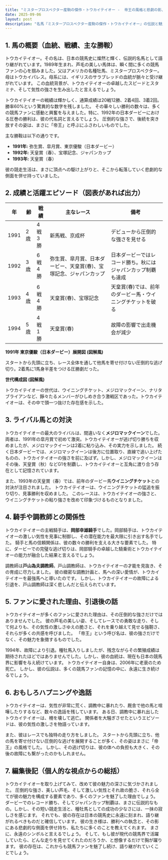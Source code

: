 ```yaml
---
title: "ミスタープロスペクター産駒の傑作・トウカイテイオー -  帝王の風格と悲劇の影、永遠のシンボル"
date: 2025-09-06
layout: post
description: "名馬『ミスタープロスペクター産駒の傑作・トウカイテイオー』の伝説と魅力を深堀り"
---
```


## 1. 馬の概要（血統、戦績、主な勝鞍）

トウカイテイオー。その名は、日本の競馬史に燦然と輝く、伝説的名馬として語り継がれています。1989年生まれ、芦毛の美しい馬体は、瞬く間に多くの競馬ファンの心を掴みました。父はアメリカの名種牡馬、ミスタープロスペクター。母はトウカイパレス。母系には、イギリスのサラブレッドの血統が脈々と受け継がれています。  この血統背景が、トウカイテイオーの卓越したスピードとスタミナ、そして気性の強さを生み出したと言えるでしょう。

トウカイテイオーの戦績は輝かしく、通算成績は20戦12勝、2着4回、3着2回。勝率60%という驚異的な数字を残しました。  その華々しい勝利の数々は、多くの競馬ファンに感動と興奮を与えました。特に、1992年の日本ダービーにおける圧巻の勝利は、彼の代名詞と言えるでしょう。  圧倒的な強さで、後続を突き放すその姿は、まさに「帝王」と呼ぶにふさわしいものでした。

主な勝鞍は以下の通りです。

* **1991年:**  弥生賞、皐月賞、東京優駿（日本ダービー）
* **1992年:**  天皇賞（春）、宝塚記念、ジャパンカップ
* **1993年:**  天皇賞（春）


彼の競走生活は、まさに頂点への駆け上がりと、そこから転落していく悲劇的な側面を併せ持っていました。


## 2. 成績と活躍エピソード（図表があれば出力）


| 年 | 齢 | 戦績 | 主なレース | 備考 |
|---|---|---|---|---|
| 1991 | 2歳 | 4戦3勝 | 新馬戦、京成杯 |  デビューから圧倒的な強さを見せる |
| 1992 | 3歳 | 6戦4勝 | 弥生賞、皐月賞、日本ダービー、天皇賞(春)、宝塚記念、ジャパンカップ | 日本ダービーではレコード勝ち。秋にはジャパンカップ制覇も達成 |
| 1993 | 4歳 | 6戦4勝 | 天皇賞(春)、宝塚記念 | 天皇賞(春)では、前年のダービー馬・ウイニングチケットを破る |
| 1994 | 5歳 | 4戦1勝 | 天皇賞(春) | 故障の影響で出走機会が減少 |


**1991年 東京優駿（日本ダービー）展開図 (図解風)**

スタートから先頭に立ち、レース全体を通して他馬を寄せ付けない圧倒的な逃げ切り。2着馬に1馬身半差をつける圧勝劇だった。


**世代構成図 (図解風)**

トウカイテイオーの世代は、ウイニングチケット、メジロマックイーン、ナリタブライアンなど、錚々たるメンバーがひしめき合う激戦区であった。トウカイテイオーは、その中で頭一つ抜けた存在感を示した。


## 3. ライバル馬との対決

トウカイテイオーの最大のライバルは、間違いなく**メジロマックイーン**でした。  両者は、1991年の皐月賞で初めて激突。トウカイテイオーが逃げ切り勝ちを収めましたが、メジロマックイーンは2着に粘り込み、その実力を示しました。  続く日本ダービーでは、メジロマックイーンは後方に位置取り、直線で追い上げたものの、トウカイテイオーの強さを前に及ばず。しかし、メジロマックイーンはその後、天皇賞（秋）などG1を制覇し、トウカイテイオーと互角に渡り合う存在として記憶されています。


また、1993年の天皇賞（春）では、前年のダービー馬**ウイニングチケット**との対決が注目されました。  トウカイテイオーは、ウイニングチケットの猛追を振り切り、見事勝利を収めました。 このレースは、トウカイテイオーの強さと、ウイニングチケットの粘り強さを改めて印象づけるものとなりました。


## 4. 騎手や調教師との関係性


トウカイテイオーの主戦騎手は、**岡部幸雄騎手**でした。岡部騎手は、トウカイテイオーの激しい気性を見事に制御し、その潜在能力を最大限に引き出す名手でした。  騎手と馬の信頼関係は、彼の数々の勝利を支える大きな要素でした。  特に、ダービーでの完璧な逃げ切りは、岡部騎手の卓越した騎乗術とトウカイテイオーの能力が融合した結果と言えるでしょう。

調教師は**戸山為夫調教師**。戸山調教師は、トウカイテイオーの才能を見抜き、その育成に尽力しました。  彼の緻密な調教計画と、馬への深い愛情が、トウカイテイオーを最強馬へと導いたのです。  しかし、トウカイテイオーの故障による引退を、戸山調教師は深く悲しんだと伝えられています。


## 5. ファンに愛された理由、引退後の話

トウカイテイオーが多くのファンに愛された理由は、その圧倒的な強さだけではありませんでした。  彼の芦毛の美しい姿、そしてレースでの勇敢な走り、そして何よりも、その気性の激しさゆえの脆さと、それを乗り越えて見せる強靭さ、それらが多くの共感を呼びました。  「帝王」という呼び名は、彼の強さだけでなく、その魅力を象徴するものでした。

1994年、故障により引退。種牡馬入りしましたが、残念ながらその繁殖成績は期待されたほどではありませんでした。しかし、彼の血統は、現在も日本の競馬界に影響を与え続けています。  トウカイテイオー自身は、2006年に老衰のため死亡。  しかし、彼の伝説は、多くの競馬ファンの記憶の中に、永遠に生き続けるでしょう。


## 6. おもしろハプニングや逸話

トウカイテイオーは、気性が非常に荒く、調教中に暴れたり、厩舎で他の馬と喧嘩したりするなど、数々の逸話を残しています。  ある日、調教中に暴れ出したトウカイテイオーは、柵を壊して逃亡。  関係者を大騒ぎさせたというエピソードは、彼の気性の激しさを物語っています。


また、彼はレースでも独特の走り方をしました。  スタートから先頭に立ち、他の馬を寄せ付けない圧倒的な逃げを展開することが多く、その姿はまさに「帝王」の風格でした。  しかし、その逃げ切りは、彼の体への負担も大きく、その後の故障にも繋がったのかもしれません。


## 7. 編集後記（個人的な視点からの総括）

トウカイテイオーを取り上げてみて、改めて彼の魅力の深さに気づかされました。  圧倒的な強さ、美しい芦毛、そして激しい気性とそれ故の脆さ、それら全てが彼の魅力を構成する要素であり、多くのファンを魅了した理由でしょう。  ダービーでのレコード勝ち、そしてジャパンカップ制覇は、まさに伝説的なもの。しかし、その短い競走生活と、種牡馬としての成功の少なさには、一抹の寂しさを感じます。  それでも、彼の存在は日本の競馬史に永遠に刻まれ、語り継がれるべきものだと確信しています。  彼の生き様は、勝利への執念と、その影にある悲劇的な側面を併せ持ち、私たちに多くのことを教えてくれます。  まさに、永遠のシンボルと言えるでしょう。  そして、もし彼が現代の競馬界で活躍していたら、どんな走りを見せてくれたのだろうか、と想像するだけで胸が躍ります。  彼の存在は、これからも競馬ファンを魅了し続け、語り継がれていくことでしょう。
